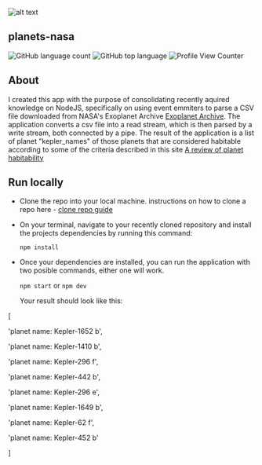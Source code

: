![alt text](https://www.nasa.gov/sites/all/themes/custom/nasatwo/images/nasa-logo.svg "Nasa") 
## planets-nasa

![GitHub language count](https://img.shields.io/github/languages/count/ajsaenz1091/planets-nasa) ![GitHub top language](https://img.shields.io/github/languages/top/ajsaenz1091/planets-nasa) ![Profile View Counter](https://komarev.com/ghpvc/?username=ajsaenz1091)

## About

I created this app with the purpose of consolidating recently aquired knowledge on NodeJS, specifically on using event emmiters to parse a CSV file downloaded from NASA's Exoplanet Archive [Exoplanet Archive](https://exoplanetarchive.ipac.caltech.edu/cgi-bin/TblView/nph-tblView?app=ExoTbls&config=cumulative "Exoplanet Archive page"). The application converts a csv file into a read stream, which is then parsed by a write stream, both connected by a pipe. The result of the application is a list of planet "kepler_names" of those planets that are considered habitable according to some of the criteria described in this site [A review of planet habitability](https://www.centauri-dreams.org/2015/01/30/a-review-of-the-best-habitable-planet-candidates/ "centauri-dreams page")

## Run locally

 - Clone the repo into your local machine. instructions on how to clone a repo here - [clone repo guide](https://docs.github.com/en/repositories/creating-and-managing-repositories/cloning-a-repository "Clone Repo")
 - On your terminal, navigate to your recently cloned repository and install the projects dependencies by running this command:
 
    `npm install`
    
 - Once your dependencies are installed, you can run the application with two posible commands, either one will work.
 
    `npm start` or `npm dev`
    
    Your result should look like this:
    
    
  [
  
  'planet name: Kepler-1652 b',
  
  'planet name: Kepler-1410 b',
  
  'planet name: Kepler-296 f',
  
  'planet name: Kepler-442 b',
  
  'planet name: Kepler-296 e',
  
  'planet name: Kepler-1649 b',
  
  'planet name: Kepler-62 f',
  
  'planet name: Kepler-452 b'
  
]
    
 
